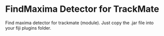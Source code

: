 # FindMaxima Detector for TrackMate
Find maxima detector for trackmate (module). Just copy the .jar file into your fiji plugins folder.
